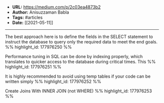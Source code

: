 - **URL:** https://medium.com/p/2c03ea4873b2
- **Author:** Anisuzzaman Babla
- **Tags:** #articles
- **Date:** [[2021-05-11]]
---

The best approach here is to define the fields in the SELECT statement to instruct the database to query only the required data to meet the end goals. %% highlight_id: 177976250 %%


Performance tuning in SQL can be done by indexing properly, which translates to quicker access to the database during critical times. This %% highlight_id: 177976251 %%


It is highly recommended to avoid using temp tables if your code can be written simply %% highlight_id: 177976252 %%


Create Joins With INNER JOIN (not WHERE) %% highlight_id: 177976253 %%

